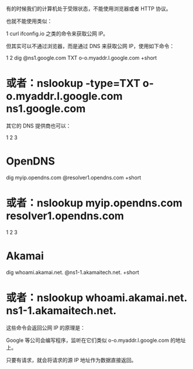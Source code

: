 有的时候我们的计算机处于受限状态，不能使用浏览器或者 HTTP 协议。

也就不能使用类似：

1
curl ifconfig.io
之类的命令来获取公网 IP。

但其实可以不通过浏览器，而是通过 DNS 来获取公网 IP，使用如下命令：

1
2
dig @ns1.google.com TXT o-o.myaddr.l.google.com +short

# 或者：nslookup -type=TXT o-o.myaddr.l.google.com ns1.google.com

其它的 DNS 提供商也可以：

1
2
3

# OpenDNS

dig myip.opendns.com @resolver1.opendns.com +short

# 或者：nslookup myip.opendns.com resolver1.opendns.com

1
2
3

# Akamai

dig whoami.akamai.net. @ns1-1.akamaitech.net. +short

# 或者：nslookup whoami.akamai.net. ns1-1.akamaitech.net.

这些命令会返回公网 IP 的原理是：

Google 等公司会编写程序，监听在它们类似 o-o.myaddr.l.google.com 的地址上。

只要有请求，就会将请求的源 IP 地址作为数据直接返回。
